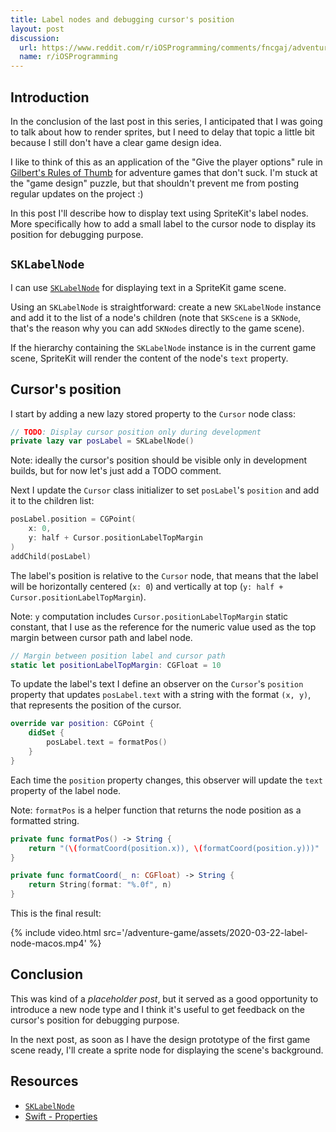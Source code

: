 ```yaml
---
title: Label nodes and debugging cursor's position
layout: post
discussion:
  url: https://www.reddit.com/r/iOSProgramming/comments/fncgaj/adventure_game_development_using_spritekit_label/
  name: r/iOSProgramming
---
```


## Introduction

In the conclusion of the last post in this series, I anticipated that I was
going to talk about how to render sprites, but I need to delay that topic a little bit because I still don't have a clear game design idea.

I like to think of this as an application of the "Give the player options" rule
in [Gilbert's Rules of Thumb](https://grumpygamer.com/why_adventure_games_suck)
for adventure games that don't suck. I'm stuck at the "game design" puzzle, but that shouldn't prevent me from posting regular updates on the project :)

In this post I'll describe how to display text using SpriteKit's label nodes.
More specifically how to add a small label to the cursor node to display its
position for debugging purpose.

## `SKLabelNode`

I can use
[`SKLabelNode`](https://developer.apple.com/documentation/spritekit/sklabelnode)
for displaying text in a SpriteKit game scene.

Using an `SKLabelNode` is straightforward: create a new `SKLabelNode` instance
and add it to the list of a node's children (note that `SKScene` is a `SKNode`,
that's the reason why you can add `SKNode`s directly to the game scene).

If the hierarchy containing the `SKLabelNode` instance is in the current game
scene, SpriteKit will render the content of the node's `text` property.

## Cursor's position

I start by adding a new lazy stored property to the `Cursor` node class:

```swift
// TODO: Display cursor position only during development
private lazy var posLabel = SKLabelNode()
```

Note: ideally the cursor's position should be visible only in development
builds, but for now let's just add a TODO comment.

Next I update the `Cursor` class initializer to set `posLabel`'s `position` and
add it to the children list:

```swift
posLabel.position = CGPoint(
    x: 0,
    y: half + Cursor.positionLabelTopMargin
)
addChild(posLabel)
```

The label's position is relative to the `Cursor` node, that means that the label
will be horizontally centered (`x: 0`) and vertically at top (`y: half +
Cursor.positionLabelTopMargin`).

Note: `y` computation includes `Cursor.positionLabelTopMargin` static constant,
that I use as the reference for the numeric value used as the top margin between
cursor path and label node.

```swift
// Margin between position label and cursor path
static let positionLabelTopMargin: CGFloat = 10
```

To update the label's text I define an observer on the `Cursor`'s `position`
property that updates `posLabel.text` with a string with the format `(x, y)`,
that represents the position of the cursor.

```swift
override var position: CGPoint {
    didSet {
        posLabel.text = formatPos()
    }
}
```

Each time the `position` property changes, this observer will update the `text`
property of the label node.

Note: `formatPos` is a helper function that returns the node position as a
formatted string.

```swift
private func formatPos() -> String {
    return "(\(formatCoord(position.x)), \(formatCoord(position.y)))"
}

private func formatCoord(_ n: CGFloat) -> String {
    return String(format: "%.0f", n)
}
```

This is the final result:

{% include video.html src='/adventure-game/assets/2020-03-22-label-node-macos.mp4' %}

## Conclusion

This was kind of a *placeholder post*, but it served as a good opportunity to introduce a new node type and I think it's useful to get feedback on the cursor's position
for debugging purpose.

In the next post, as soon as I have the design prototype of the first game scene
ready, I'll create a sprite node for displaying the scene's background.

## Resources

* [`SKLabelNode`](https://developer.apple.com/documentation/spritekit/sklabelnode)
* [Swift - Properties](https://docs.swift.org/swift-book/LanguageGuide/Properties.html)
